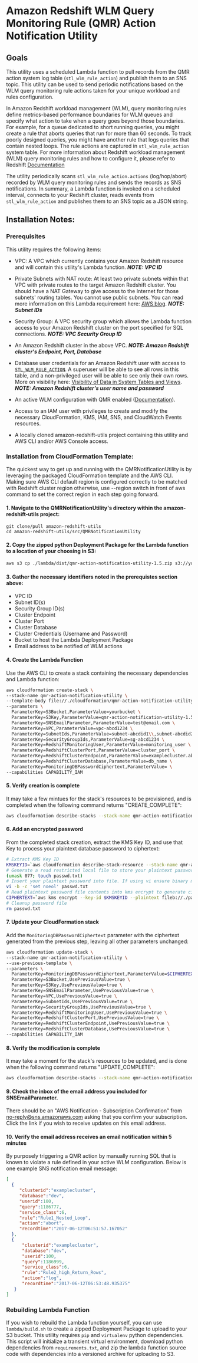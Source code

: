 # Amazon Redshift WLM Query Monitoring Rule (QMR) Action Notification Utility

## Goals
This utility uses a scheduled Lambda function to pull records from the QMR action system log table (`stl_wlm_rule_action`) and publish them to an SNS topic. This utility can be used to send periodic notifications based on the WLM query monitoring rule actions taken for your unique workload and rules configuration.

In Amazon Redshift workload management (WLM), query monitoring rules define metrics-based performance boundaries for WLM queues and specify what action to take when a query goes beyond those boundaries. For example, for a queue dedicated to short running queries, you might create a rule that aborts queries that run for more than 60 seconds. To track poorly designed queries, you might have another rule that logs queries that contain nested loops.  The rule actions are captured in `stl_wlm_rule_action` system table. For more information about Redshift workload management (WLM) query monitoring rules and how to configure it, please refer to Redshift [Documentation](http://docs.aws.amazon.com/redshift/latest/mgmt/workload-mgmt-config.html)

The utility periodically scans `stl_wlm_rule_action.actions` (log/hop/abort) recorded by WLM query monitoring rules and sends the records as SNS notifications. In summary, a Lambda function is invoked on a scheduled interval, connects to your Redshift cluster, reads events from `stl_wlm_rule_action` and publishes them to an SNS topic as a JSON string.

## Installation Notes:

### Prerequisites
This utility requires the following items:

* VPC: A VPC which currently contains your Amazon Redshift resource and will contain this utility's Lambda function. ***NOTE: VPC ID***

* Private Subnets with NAT route: At least two private subnets within that VPC with private routes to the target Amazon Redshift cluster. You should have a NAT Gateway to give access to the Internet for those subnets' routing tables. You cannot use public subnets. You can read more information on this Lambda requirement here: [AWS blog](https://aws.amazon.com/blogs/aws/new-access-resources-in-a-vpc-from-your-lambda-functions/). ***NOTE: Subnet IDs***

* Security Group: A VPC security group which allows the Lambda function access to your Amazon Redshift cluster on the port specified for SQL connections. ***NOTE: VPC Security Group ID***

* An Amazon Redshift cluster in the above VPC. ***NOTE: Amazon Redshift cluster's Endpoint, Port, Database***

* Database user credentials for an Amazon Redshift user with access to [`STL_WLM_RULE_ACTION`](http://docs.aws.amazon.com/redshift/latest/dg/r_STL_WLM_RULE_ACTION.html). A superuser will be able to see all rows in this table, and a non-privileged user will be able to see only their own rows. More on visibility here: [Visibility of Data in System Tables and Views](http://docs.aws.amazon.com/redshift/latest/dg/c_visibility-of-data.html). ***NOTE: Amazon Redshift cluster's user name and password***

* An active WLM configuration with QMR enabled ([Documentation](http://docs.aws.amazon.com/redshift/latest/mgmt/workload-mgmt-config.html)).

* Access to an IAM user with privileges to create and modify the necessary CloudFormation, KMS, IAM, SNS, and CloudWatch Events resources.

* A locally cloned amazon-redshift-utils project containing this utility and AWS CLI and/or AWS Console access. 

### Installation from CloudFormation Template:

The quickest way to get up and running with the QMRNotificationUtility is by leveraging the packaged CloudFormation template and the AWS CLI. Making sure AWS CLI default region is configured correctly to be matched with Redshift cluster region otherwise, use --region switch in front of aws command to set the correct region in each step going forward.

#### 1. Navigate to the QMRNotificationUtility's directory within the amazon-redshift-utils project:

```
git clone/pull amazon-redshift-utils
cd amazon-redshift-utils/src/QMRNotificationUtility
```

#### 2. Copy the zipped python Deployment Package for the Lambda function to a location of your choosing in S3:

```bash
aws s3 cp ./lambda/dist/qmr-action-notification-utility-1.5.zip s3://yourbucket/qmr-action-notification-utility-1.5.zip
```

#### 3. Gather the necessary identifiers noted in the prerequistes section above:

* VPC ID
* Subnet ID(s)
* Security Group ID(s)
* Cluster Endpoint
* Cluster Port
* Cluster Database
* Cluster Credentials (Username and Password)
* Bucket to host the Lambda Deployment Package
* Email address to be notified of WLM actions

#### 4. Create the Lambda Function

Use the AWS CLI to create a stack containing the necessary dependencies and Lambda function:

```bash
aws cloudformation create-stack \
--stack-name qmr-action-notification-utility \
--template-body file://./cloudformation/qmr-action-notification-utility.yaml \
--parameters \
  ParameterKey=S3Bucket,ParameterValue=yourbucket \
  ParameterKey=S3Key,ParameterValue=qmr-action-notification-utility-1.5.zip \
  ParameterKey=SNSEmailParameter,ParameterValue=test@email.com \
  ParameterKey=VPC,ParameterValue=vpc-abcd1234 \
  ParameterKey=SubnetIds,ParameterValue=subnet-abcdid1\\,subnet-abcdid2 \
  ParameterKey=SecurityGroupIds,ParameterValue=sg-abcd1234 \
  ParameterKey=RedshiftMonitoringUser,ParameterValue=monitoring_user \
  ParameterKey=RedshiftClusterPort,ParameterValue=cluster_port \
  ParameterKey=RedshiftClusterEndpoint,ParameterValue=examplecluster.abcd12340987.us-east-1.redshift.amazonaws.com \
  ParameterKey=RedshiftClusterDatabase,ParameterValue=db_name \
  ParameterKey=MonitoringDBPasswordCiphertext,ParameterValue= \
--capabilities CAPABILITY_IAM
```

#### 5. Verify creation is complete

It may take a few mintues for the stack's resources to be provisioned, and is completed when the following command returns "CREATE_COMPLETE":

```bash
aws cloudformation describe-stacks --stack-name qmr-action-notification-utility --query 'Stacks[0].StackStatus' --output text
```

#### 6. Add an encrypted password

From the completed stack creation, extract the KMS Key ID, and use that Key to process your plaintext database password to ciphertext:

```bash
# Extract KMS Key ID
KMSKEYID=`aws cloudformation describe-stack-resource --stack-name qmr-action-notification-utility --logical-resource-id RedshiftKMSKey --query 'StackResourceDetail.PhysicalResourceId' --output text`
# Generate a read restricted local file to store your plaintext password
(umask 077; touch passwd.txt)
# Insert your plaintext password into file. If using vi ensure binary mode and no automatic EOL
vi -b -c 'set noeol' passwd.txt
# Read plaintext password file contents into kms encrypt to generate ciphertext
CIPHERTEXT=`aws kms encrypt --key-id $KMSKEYID --plaintext fileb://./passwd.txt --query 'CiphertextBlob' --output text`
# Cleanup password file
rm passwd.txt
```

#### 7. Update your CloudFormation stack 

Add the `MonitoringDBPasswordCiphertext` parameter with the ciphertext generated from the previous step, leaving all other parameters unchanged:

```bash
aws cloudformation update-stack \
--stack-name qmr-action-notification-utility \
--use-previous-template \
--parameters \
  ParameterKey=MonitoringDBPasswordCiphertext,ParameterValue=$CIPHERTEXT \
  ParameterKey=S3Bucket,UsePreviousValue=true \
  ParameterKey=S3Key,UsePreviousValue=true \
  ParameterKey=SNSEmailParameter,UsePreviousValue=true \
  ParameterKey=VPC,UsePreviousValue=true \
  ParameterKey=SubnetIds,UsePreviousValue=true \
  ParameterKey=SecurityGroupIds,UsePreviousValue=true \
  ParameterKey=RedshiftMonitoringUser,UsePreviousValue=true \
  ParameterKey=RedshiftClusterPort,UsePreviousValue=true \
  ParameterKey=RedshiftClusterEndpoint,UsePreviousValue=true \
  ParameterKey=RedshiftClusterDatabase,UsePreviousValue=true \
--capabilities CAPABILITY_IAM
```

#### 8. Verify the modification is complete

It may take a moment for the stack's resources to be updated, and is done when the following command returns "UPDATE_COMPLETE":

```bash
aws cloudformation describe-stacks --stack-name qmr-action-notification-utility --query 'Stacks[0].StackStatus' --output text
```

#### 9. Check the inbox of the email address you included for SNSEmailParameter. 
There should be an "AWS Notification - Subscription Confirmation" from no-reply@sns.amazonaws.com asking that you confirm your subscription. Click the link if you wish to receive updates on this email address.  

#### 10. Verify the email address receives an email notification within 5 minutes

By purposely triggering a QMR action by manually running SQL that is known to violate a rule defined in your active WLM configuration. Below is one example SNS notification email message:

```json
[
  {
     "clusterid":"examplecluster",
     "database":"dev",
     "userid":100,
     "query":1186777,
     "service_class":6,
     "rule":"Rule1_Nested_Loop",
     "action":"abort",
     "recordtime":"2017-06-12T06:51:57.167052"
  },
  {
      "clusterid":"examplecluster",
      "database":"dev",
      "userid":100,
      "query":1186999,
      "service_class":6,
      "rule":"Rule2_high_Return_Rows",
      "action":"log",
      "recordtime":"2017-06-12T06:53:48.935375"
   }
]
```

### Rebuilding Lambda Function

If you wish to rebuild the Lambda function yourself, you can use `lambda/build.sh` to create a zipped Deployment Package to upload to your S3 bucket. This utility requires `pip` and `virtualenv` python dependencies. This script will initialize a transient virtual environment, download python dependencies from `requirements.txt`, and zip the lambda function source code with dependencies into a versioned archive for uploading to S3.
